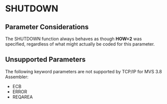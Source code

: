 SHUTDOWN
========

Parameter Considerations
------------------------

The SHUTDOWN function always behaves as though **HOW=2** was specified,
regardless of what might actually be coded for this parameter.

Unsupported Parameters
----------------------

The following keyword parameters are not supported by TCP/IP for MVS 3.8
Assembler:

-   ECB
-   ERROR
-   REQAREA
